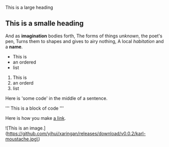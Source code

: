  This is a large heading

## This is a smalle heading

And as **imagination** bodies forth,
The forms of things *unknown*, the poet's pen,
Turns them to shapes and gives to airy nothing,
A local *habitation* and a **name**.

- This is 
- an ordered
- list

1. This is
2. an orderd
3. list

Here is 'some code' in the middle of a sentence.

'''
This is
a block
of code
'''

Here is how you make [a link](https://www.wikipedia.org/).

![This is an image.] (https://github.com/yihui/xaringan/releases/download/v0.0.2/karl-moustache.jpg\)


